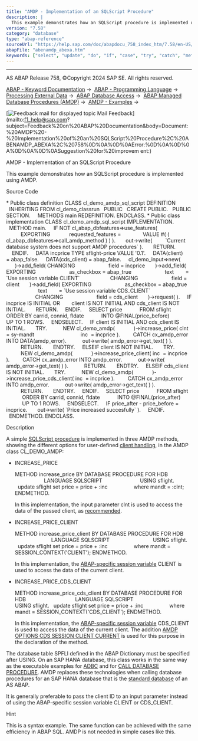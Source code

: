 ```yaml
---
title: "AMDP - Implementation of an SQLScript Procedure"
description: |
  This example demonstrates how an SQLScript procedure is implemented using AMDP. Source Code  Public class definition CLASS cl_demo_amdp_sql_script DEFINITION INHERITING FROM cl_demo_classrun PUBLIC CREATE PUBLIC. PUBLIC SECTION. METHODS main REDEFINITION. ENDCLASS.  Public class implementa
version: "7.58"
category: "database"
type: "abap-reference"
sourceUrl: "https://help.sap.com/doc/abapdocu_758_index_htm/7.58/en-US/abenamdp_abexa.htm"
abapFile: "abenamdp_abexa.htm"
keywords: ["select", "update", "do", "if", "case", "try", "catch", "method", "class", "data", "abenamdp", "abexa"]
---
```


* * *

AS ABAP Release 758, ©Copyright 2024 SAP SE. All rights reserved.

[ABAP - Keyword Documentation](https://help.sap.com/doc/abapdocu_758_index_htm/7.58/en-US/abenabap.htm) →  [ABAP - Programming Language](https://help.sap.com/doc/abapdocu_758_index_htm/7.58/en-US/abenabap_reference.htm) →  [Processing External Data](https://help.sap.com/doc/abapdocu_758_index_htm/7.58/en-US/abenabap_language_external_data.htm) →  [ABAP Database Access](https://help.sap.com/doc/abapdocu_758_index_htm/7.58/en-US/abendb_access.htm) →  [ABAP Managed Database Procedures (AMDP)](https://help.sap.com/doc/abapdocu_758_index_htm/7.58/en-US/abenamdp.htm) →  [AMDP - Examples](https://help.sap.com/doc/abapdocu_758_index_htm/7.58/en-US/abenamdp_abexas.htm) → 

 [![](Mail.gif?object=Mail.gif "Feedback mail for displayed topic") Mail Feedback](mailto:f1_help@sap.com?subject=Feedback%20on%20ABAP%20Documentation&body=Document:%20AMDP%20-%20Implementation%20of%20an%20SQLScript%20Procedure%2C%20ABENAMDP_ABEXA%2C%20758%0D%0A%0D%0AError:%0D%0A%0D%0A%0D%0A%0D%0ASuggestion%20for%20improvem
ent:)

AMDP - Implementation of an SQLScript Procedure

This example demonstrates how an SQLScript procedure is implemented using AMDP.

Source Code   

\* Public class definition
CLASS cl\_demo\_amdp\_sql\_script DEFINITION
  INHERITING FROM cl\_demo\_classrun
  PUBLIC
  CREATE PUBLIC.
  PUBLIC SECTION.
    METHODS main REDEFINITION.
ENDCLASS.
\* Public class implementation
CLASS cl\_demo\_amdp\_sql\_script IMPLEMENTATION.
  METHOD main.
    IF NOT cl\_abap\_dbfeatures=>use\_features(
          EXPORTING
            requested\_features =
              VALUE #( ( cl\_abap\_dbfeatures=>call\_amdp\_method ) ) ).
      out->write(
        \`Current database system does not support AMDP procedures\` ).
      RETURN.
    ENDIF.
    DATA incprice TYPE sflight-price VALUE '0.1'.
    DATA(client)     = abap\_false.
    DATA(cds\_client) = abap\_false.
    cl\_demo\_input=>new(
      )->add\_field( CHANGING
                      field = incprice
      )->add\_field( EXPORTING
                      as\_checkbox = abap\_true
                      text        = \`Use session variable CLIENT\`
                    CHANGING
                      field = client
      )->add\_field( EXPORTING
                      as\_checkbox = abap\_true
                      text        = \`Use session variable CDS\_CLIENT\`
                    CHANGING
                      field = cds\_client
      )->request( ).
    IF incprice IS INITIAL OR
       client IS NOT INITIAL AND cds\_client IS NOT INITIAL.
      RETURN.
    ENDIF.
    SELECT price
           FROM sflight
           ORDER BY carrid, connid, fldate
           INTO @FINAL(price\_before)
           UP TO 1 ROWS.
    ENDSELECT.
    IF client IS INITIAL AND cds\_client IS INITIAL.
      TRY.
          NEW cl\_demo\_amdp(
            )->increase\_price( clnt = sy-mandt
                               inc  = incprice ).
        CATCH cx\_amdp\_error INTO DATA(amdp\_error).
          out->write( amdp\_error->get\_text( ) ).
          RETURN.
      ENDTRY.
    ELSEIF client IS NOT INITIAL.
      TRY.
          NEW cl\_demo\_amdp(
            )->increase\_price\_client( inc  = incprice ).
        CATCH cx\_amdp\_error INTO amdp\_error.
          out->write( amdp\_error->get\_text( ) ).
          RETURN.
      ENDTRY.
    ELSEIF cds\_client IS NOT INITIAL.
      TRY.
          NEW cl\_demo\_amdp(
            )->increase\_price\_cds\_client( inc  = incprice ).
        CATCH cx\_amdp\_error INTO amdp\_error.
          out->write( amdp\_error->get\_text( ) ).
          RETURN.
      ENDTRY.
    ENDIF.
    SELECT price
           FROM sflight
           ORDER BY carrid, connid, fldate
           INTO @FINAL(price\_after)
           UP TO 1 ROWS.
    ENDSELECT.
    IF price\_after - price\_before = incprice.
      out->write( \`Price increased succesfully\` ).
    ENDIF.
  ENDMETHOD.
ENDCLASS.

Description   

A simple [SQLScript procedure](https://help.sap.com/doc/abapdocu_758_index_htm/7.58/en-US/abensql_script_procedure_glosry.htm "Glossary Entry") is implemented in three AMDP methods, showing the different options for user-defined [client handling](https://help.sap.com/doc/abapdocu_758_index_htm/7.58/en-US/abenamdp_client_handling.htm), in the AMDP class CL\_DEMO\_AMDP:

-   INCREASE\_PRICE
    
    METHOD increase\_price BY DATABASE PROCEDURE FOR HDB
                             LANGUAGE SQLSCRIPT
                             USING sflight.
      update sflight set price = price + :inc
                     where mandt = :clnt;
    ENDMETHOD.
    
    In this implementation, the input parameter clnt is used to access the data of the passed client, as [recommended](https://help.sap.com/doc/abapdocu_758_index_htm/7.58/en-US/abenamdp_client_handling.htm).
    
-   INCREASE\_PRICE\_CLIENT
    
    METHOD increase\_price\_client BY DATABASE PROCEDURE FOR HDB
                                 LANGUAGE SQLSCRIPT
                                 USING sflight.
      update sflight set price = price + :inc
                     where mandt = SESSION\_CONTEXT('CLIENT');
    ENDMETHOD.
    
    In this implementation, the [ABAP-specific session variable](https://help.sap.com/doc/abapdocu_758_index_htm/7.58/en-US/abenhana_session_variables.htm) CLIENT is used to access the data of the current client.
    
-   INCREASE\_PRICE\_CDS\_CLIENT
    
    METHOD increase\_price\_cds\_client BY DATABASE PROCEDURE FOR HDB
                                     LANGUAGE SQLSCRIPT
                                     USING sflight.
      update sflight set price = price + :inc
                     where mandt = SESSION\_CONTEXT('CDS\_CLIENT');
    ENDMETHOD.
    
    In this implementation, the [ABAP-specific session variable](https://help.sap.com/doc/abapdocu_758_index_htm/7.58/en-US/abenhana_session_variables.htm) CDS\_CLIENT is used to access the data of the current client. The addition [AMDP OPTIONS CDS SESSION CLIENT CURRENT](https://help.sap.com/doc/abapdocu_758_index_htm/7.58/en-US/abapmethods_amdp_options.htm) is used for this purpose in the declaration of the method.
    

The database table SPFLI defined in the ABAP Dictionary must be specified after USING. On an SAP HANA database, this class works in the same way as the executable examples for [ADBC](https://help.sap.com/doc/abapdocu_758_index_htm/7.58/en-US/abenadbc_procedure_abexa.htm) and for [CALL DATABASE PROCEDURE](https://help.sap.com/doc/abapdocu_758_index_htm/7.58/en-US/abencall_db_procedure_abexa.htm). AMDP replaces these technologies when calling database procedures for an SAP HANA database that is the [standard database](https://help.sap.com/doc/abapdocu_758_index_htm/7.58/en-US/abenstandard_db_glosry.htm "Glossary Entry") of an AS ABAP.

It is generally preferable to pass the client ID to an input parameter instead of using the ABAP-specific session variable CLIENT or CDS\_CLIENT.

Hint

This is a syntax example. The same function can be achieved with the same efficiency in ABAP SQL. AMDP is not needed in simple cases like this.